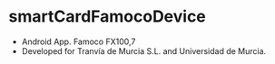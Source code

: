 # smartCardFamocoDevice
* Android App. Famoco FX100,7
* Developed for Tranvía de Murcia S.L. and Universidad de Murcia.

